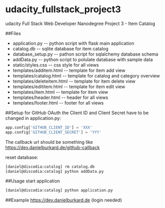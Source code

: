 # udacity_fullstack_project3
udacity Full Stack Web Developer Nanodegree Project 3 - Item Catalog

##Files
* application.py -- python script with flask main application
* catalog.db -- sqlite database for item catalog
* database_setup.py -- pathon script for sqlalchemy database schema
* addData.py -- python script to polulate database with sample data
* static/styles.css -- css style for all views
* templates/additem.html -- template for item add view
* templates/catalog.html -- template for catalog and category overview
* templates/deleteitem.html -- template for item delete view
* templates/edititem.html -- template for item edit view
* templates/item.html -- template for item view
* templates/header.html -- header for all views
* templates/footer.html -- footer for all views

##Setup
for GitHub OAuth the Client ID and Client Secret have to be changed in application.py: 

```python
app.config['GITHUB_CLIENT_ID'] = 'XXX'
app.config['GITHUB_CLIENT_SECRET'] = 'YYY'
```
The callback url should be something like https://dev.danielburkard.de/github-callback

reset database:
```bash
[daniel@discodia:catalog] rm catalog.db
[daniel@discodia:catalog] python addData.py
```

##Usage
start application
```bash
[daniel@discodia:catalog] python application.py
```

##Example
https://dev.danielburkard.de (login needed)
